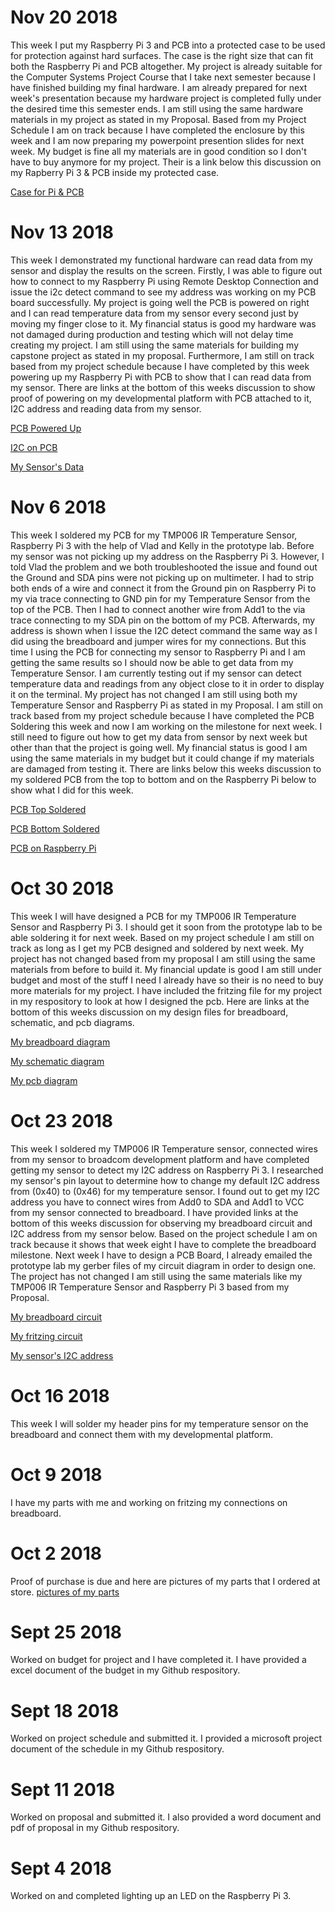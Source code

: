 # Nov 20 2018
This week I put my Raspberry Pi 3 and PCB into a protected case to be used for protection against hard surfaces. The case is the right size that can fit both the Raspberry Pi and PCB altogether. My project is already suitable for the Computer Systems Project Course that I take next semester because I have finished building my final hardware. I am already prepared for next week's presentation because my hardware project is completed fully under the desired time this semester ends. I am still using the same hardware materials in my project as stated in my Proposal. Based from my Project Schedule I am on track because I have completed the enclosure by this week and I am now preparing my powerpoint presention slides for next week. My budget is fine all my materials are in good condition so I don't have to buy anymore for my project. Their is a link below this discussion on my Rapberry Pi 3 & PCB inside my protected case.  

[Case for Pi & PCB](https://raw.githubusercontent.com/n01103934/Thermometer/master/images/CaseOnPi%26PCB.jpg)

# Nov 13 2018
This week I demonstrated my functional hardware can read data from my sensor and display the results on the screen. Firstly, I was able to figure out how to connect to my Raspberry Pi using Remote Desktop Connection and issue the i2c detect command to see my address was working on my PCB board successfully. My project is going well the PCB is powered on right and I can read temperature data from my sensor every second just by moving my finger close to it. My financial status is good my hardware was not damaged during production and testing which will not delay time creating my project. I am still using the same materials for building my capstone project as stated in my proposal. Furthermore, I am still on track based from my project schedule because I have completed by this week powering up my Raspberry Pi with PCB to show that I can read data from my sensor. There are links at the bottom of this weeks discussion to show proof of powering on my developmental platform with PCB attached to it, I2C address and reading data from my sensor.

[PCB Powered Up](https://raw.githubusercontent.com/n01103934/Thermometer/master/images/PCB_PowerUp.png)

[I2C on PCB](https://raw.githubusercontent.com/n01103934/Thermometer/master/images/I2C_PCB.PNG)

[My Sensor's Data](https://raw.githubusercontent.com/n01103934/Thermometer/master/images/TempDataCapture.PNG)

# Nov 6 2018
This week I soldered my PCB for my TMP006 IR Temperature Sensor, Raspberry Pi 3 with the help of Vlad and Kelly in the prototype lab. Before my sensor was not picking up my address on the Raspberry Pi 3. However, I told Vlad the problem and we both troubleshooted the issue and found out the Ground and SDA pins were not picking up on multimeter. I had to strip both ends of a wire and connect it from the Ground pin on Raspberry Pi to my via trace connecting to GND pin for my Temperature Sensor from the top of the PCB. Then I had to connect another wire from Add1 to the via trace connecting to my SDA pin on the bottom of my PCB. Afterwards, my address is shown when I issue the I2C detect command the same way as I did using the breadboard and jumper wires for my connections. But this time I using the PCB for connecting my sensor to Raspberry Pi and I am getting the same results so I should now be able to get data from my Temperature Sensor. I am currently testing out if my sensor can detect temperature data and readings from any object close to it in order to display it on the terminal. My project has not changed I am still using both my Temperature Sensor and Raspberry Pi as stated in my Proposal. I am still on track based from my project schedule because I have completed the PCB Soldering this week and now I am working on the milestone for next week. I still need to figure out how to get my data from sensor by next week but other than that the project is going well. My financial status is good I am using the same materials in my budget but it could change if my materials are damaged from testing it. There are links below this weeks discussion to my soldered PCB from the top to bottom and on the Raspberry Pi below to show what I did for this week.

[PCB Top Soldered](https://raw.githubusercontent.com/n01103934/Thermometer/master/images/PCBTop.jpg)

[PCB Bottom Soldered](https://raw.githubusercontent.com/n01103934/Thermometer/master/images/PCBBottom.jpg)

[PCB on Raspberry Pi](https://raw.githubusercontent.com/n01103934/Thermometer/master/images/PCBPi.jpg)

# Oct 30 2018
This week I will have designed a PCB for my TMP006 IR Temperature Sensor and Raspberry Pi 3. I should get it soon from the prototype lab to be able soldering it for next week. Based on my project schedule I am still on track as long as I get my PCB designed and soldered by next week. My project has not changed based from my proposal I am still using the same materials from before to build it. My financial update is good I am still under budget and most of the stuff I need I already have so their is no need to buy more materials for my project. I have included the fritzing file for my project in my respository to look at how I designed the pcb. Here are links at the bottom of this weeks discussion on my design files for breadboard, schematic, and pcb diagrams.

[My breadboard diagram](https://raw.githubusercontent.com/n01103934/Thermometer/master/images/Thermometer%20Circuit%20Diagram_bb.png)

[My schematic diagram](https://raw.githubusercontent.com/n01103934/Thermometer/master/images/Thermometer%20Circuit%20Diagram_schem.png)

[My pcb diagram](https://raw.githubusercontent.com/n01103934/Thermometer/master/images/Thermometer%20Circuit%20Diagram_pcb.png)

# Oct 23 2018
This week I soldered my TMP006 IR Temperature sensor, connected wires from my sensor to broadcom development platform and have completed getting my sensor to detect my I2C address on Raspberry Pi 3. I researched my sensor's pin layout to determine how to change my default I2C address from (0x40) to (0x46) for my temperature sensor. I found out to get my I2C address you have to connect wires from Add0 to SDA and Add1 to VCC from my sensor connected to breadboard. I have provided links at the bottom of this weeks discussion for observing my breadboard circuit and I2C address from my sensor below.  Based on the project schedule I am on track because it shows that week eight I have to complete the breadboard milestone. Next week I have to design a PCB Board, I already emailed the prototype lab my gerber files of my circuit diagram in order to design one. The project has not changed I am still using the same materials like my TMP006 IR Temperature Sensor and Raspberry Pi 3 based from my Proposal.

[My breadboard circuit](https://raw.githubusercontent.com/n01103934/Thermometer/master/images/breadboard_circuit_diagram.png)

[My fritzing circuit](https://raw.githubusercontent.com/n01103934/Thermometer/master/images/Thermometer%20Circuit%20Diagram_bb.png)

[My sensor's I2C address](https://raw.githubusercontent.com/n01103934/Thermometer/master/images/I2CAddress.PNG)

# Oct 16 2018 
This week I will solder my header pins for my temperature sensor on the breadboard and connect them with my developmental platform.

# Oct 9 2018
I have my parts with me and working on fritzing my connections on breadboard.

# Oct 2 2018
Proof of purchase is due and here are pictures of my parts that I ordered at store.
[pictures of my parts](https://raw.githubusercontent.com/n01103934/Thermometer/master/images/parts.png)

# Sept 25 2018
Worked on budget for project and I have completed it. I have provided a excel document of the budget in my Github respository.

# Sept 18 2018
Worked on project schedule and submitted it. I provided a microsoft project document of the schedule in my Github respository.

# Sept 11 2018
Worked on proposal and submitted it. I also provided a word document and pdf of proposal in my Github respository.

# Sept 4 2018
Worked on and completed lighting up an LED on the Raspberry Pi 3. 
